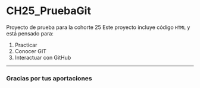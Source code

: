 # CH25_PruebaGit
Proyecto de prueba para la cohorte 25
Este proyecto incluye código `HTML` y está pensado para:
1. Practicar
2. Conocer GIT
3. Interactuar con GitHub

---

### Gracias por tus aportaciones
